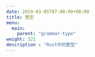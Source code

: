 ```yaml
---
date: 2019-03-05T07:00:00+08:00
title: 整型
menu:
  main:
    parent: "grammar-type"
weight: 321
description : "Rust中的整型"
---
```


